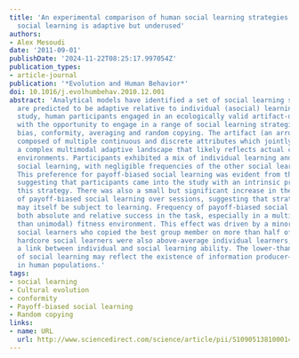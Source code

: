 ```yaml
---
title: 'An experimental comparison of human social learning strategies: payoff-biased
  social learning is adaptive but underused'
authors:
- Alex Mesoudi
date: '2011-09-01'
publishDate: '2024-11-22T08:25:17.997054Z'
publication_types:
- article-journal
publication: '*Evolution and Human Behavior*'
doi: 10.1016/j.evolhumbehav.2010.12.001
abstract: 'Analytical models have identified a set of social learning strategies that
  are predicted to be adaptive relative to individual (asocial) learning. In the present
  study, human participants engaged in an ecologically valid artifact-design task
  with the opportunity to engage in a range of social learning strategies: payoff
  bias, conformity, averaging and random copying. The artifact (an arrowhead) was
  composed of multiple continuous and discrete attributes which jointly generated
  a complex multimodal adaptive landscape that likely reflects actual cultural fitness
  environments. Participants exhibited a mix of individual learning and payoff-biased
  social learning, with negligible frequencies of the other social learning strategies.
  This preference for payoff-biased social learning was evident from the initial trials,
  suggesting that participants came into the study with an intrinsic preference for
  this strategy. There was also a small but significant increase in the frequency
  of payoff-biased social learning over sessions, suggesting that strategy choice
  may itself be subject to learning. Frequency of payoff-biased social learning predicted
  both absolute and relative success in the task, especially in a multimodal (rather
  than unimodal) fitness environment. This effect was driven by a minority of hardcore
  social learners who copied the best group member on more than half of trials. These
  hardcore social learners were also above-average individual learners, suggesting
  a link between individual and social learning ability. The lower-than-expected frequency
  of social learning may reflect the existence of information producer–scrounger dynamics
  in human populations.'
tags:
- social learning
- Cultural evolution
- conformity
- Payoff-biased social learning
- Random copying
links:
- name: URL
  url: http://www.sciencedirect.com/science/article/pii/S1090513810001443
---
```

